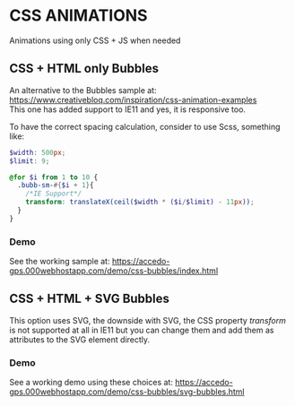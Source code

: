 # CSS ANIMATIONS
Animations using only CSS + JS when needed

## CSS +  HTML only Bubbles
An alternative to the Bubbles sample at: https://www.creativebloq.com/inspiration/css-animation-examples <br />
This one has added support to IE11 and yes, it is responsive too.  

To have the correct spacing calculation, consider to use Scss, something like:
```Scss
$width: 500px;
$limit: 9;

@for $i from 1 to 10 {
  .bubb-sm-#{$i + 1}{
    /*IE Support*/
    transform: translateX(ceil($width * ($i/$limit) - 11px));    
  }
}

```

### Demo
See the working sample at: https://accedo-gps.000webhostapp.com/demo/css-bubbles/index.html

## CSS + HTML + SVG Bubbles
This option uses SVG, the downside with SVG, the CSS property *transform* is not supported at all in IE11 but you can change them and add them as attributes to the SVG element directly.

### Demo
See a working demo using these choices at: https://accedo-gps.000webhostapp.com/demo/css-bubbles/svg-bubbles.html
